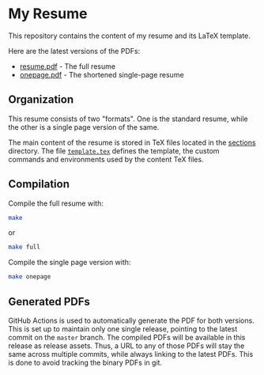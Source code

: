 # My Resume

This repository contains the content of my resume and its LaTeX template.

Here are the latest versions of the PDFs:
- [resume.pdf](https://github.com/rharish101/resume/releases/latest/download/resume.pdf) - The full resume
- [onepage.pdf](https://github.com/rharish101/resume/releases/latest/download/onepage.pdf) - The shortened single-page resume

## Organization
This resume consists of two "formats".
One is the standard resume, while the other is a single page version of the same.

The main content of the resume is stored in TeX files located in the [sections](sections/) directory.
The file [`template.tex`](template.tex) defines the template, the custom commands and environments used by the content TeX files.

## Compilation
Compile the full resume with:
```sh
make
```
or
```sh
make full
```

Compile the single page version with:
```sh
make onepage
```

## Generated PDFs
GitHub Actions is used to automatically generate the PDF for both versions.
This is set up to maintain only one single release, pointing to the latest commit on the `master` branch.
The compiled PDFs will be available in this release as release assets.
Thus, a URL to any of those PDFs will stay the same across multiple commits, while always linking to the latest PDFs.
This is done to avoid tracking the binary PDFs in git.

